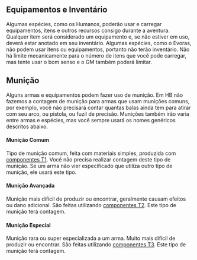 ## Equipamentos e Inventário

Algumas espécies, como os Humanos, poderão usar e carregar equipamentos, itens e outros recursos consigo durante a aventura. Qualquer item será considerado um equipamento e, se não estiver em uso, deverá estar anotado em seu inventário. Algumas espécies, como o Evoras, não podem usar itens ou equipamentos, portanto não terão inventário. Não há limite mecanicamente para o número de itens que você pode carregar, mas tente usar o bom senso e o GM também poderá limitar.

<!-- ### Usando Equipamentos

Durante combates ou momentos de tensão, você deve gastar 1 Stress para usar um equipamento. Por exemplo se seu personagem quer lançar uma granada, você deve gastar 1 **Stress** para fazê-la durante combate. Agora se você estiver apenas no modo exploração, sem estar correndo perigo, você pode usar equipamentos livremente. -->

## Munição

Alguns armas e equipamentos podem fazer uso de munição. Em HB não fazemos a contagem de munição para armas que usam munições comuns, por exemplo, você não precisará contar quantas balas ainda tem para atirar com seu arco, ou pistola, ou fuzil de precisão. Munições também irão varia entre armas e espécies, mas você sempre usará os nomes genéricos descritos abaixo.

#### Munição Comum
Tipo de munição comum, feita com materiais simples, produzida com [componentes T1](./crafting.md#componentes). Você não precisa realizar contagem deste tipo de munição. Se um arma não vier especificado que utiliza outro tipo de munição, ele usará este tipo.

#### Munição Avançada

Munição mais difícil de produzir ou encontrar, geralmente causam efeitos ou dano adicional. São feitas utilizando [componentes T2](./crafting.md#componentes). Este tipo de munição terá contagem.

#### Munição Especial

Munição rara ou super especializada a um arma. Muito mais difícil de produzir ou encontrar. São feitas utilizando [componentes T3](./crafting.md#componentes). Este tipo de munição terá contagem.
